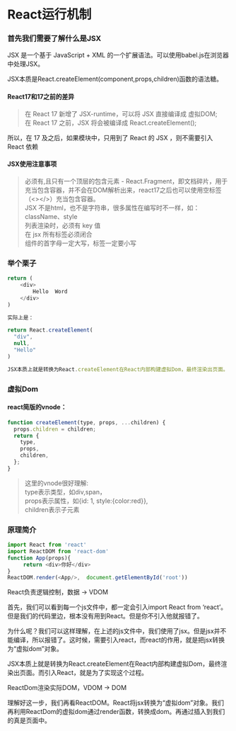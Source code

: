 # React运行机制

### 首先我们需要了解什么是JSX

JSX 是一个基于 JavaScript + XML 的一个扩展语法。可以使用babel.js在浏览器中处理JSX。

JSX本质是React.createElement(component,props,children)函数的语法糖。

#### React17和17之前的差异
> 在 React 17 新增了 JSX-runtime，可以将 JSX 直接编译成 虚拟DOM;<br/>
> 在 React 17 之前，JSX 将会被编译成 React.createElement();

所以，在 17 及之后，如果模块中，只用到了 React 的 JSX ，则不需要引入 React 依赖

#### JSX使用注意事项
> 必须有,且只有一个顶层的包含元素 - React.Fragment，即文档碎片，用于充当包含容器，并不会在DOM解析出来，react17之后也可以使用空标签（<></>）充当包含容器。<br/>
> JSX 不是html，也不是字符串，很多属性在编写时不一样，如：className、style<br/>
> 列表渲染时，必须有 key 值<br/>
> 在 jsx 所有标签必须闭合<br/>
> 组件的首字母一定大写，标签一定要小写<br/>

### 举个栗子
```js
return (
    <div>
        Hello  Word 
    </div>
)

实际上是：

return React.createElement(
  "div",
  null,
  "Hello"
)

JSX本质上就是转换为React.createElement在React内部构建虚拟Dom，最终渲染出页面。
```

### 虚拟Dom
#### react简版的vnode：
```js
function createElement(type, props, ...children) {
  props.children = children;
  return {
    type,
    props,
    children,
  };
}
```
> 这里的vnode很好理解: <br/>
> type表示类型，如div,span，<br/>
> props表示属性，如{id: 1, style:{color:red}},<br/>
> children表示子元素<br/>

### 原理简介

```js
import React from 'react'
import ReactDOM from 'react-dom'
function App(props){
     return <div>你好</div>
}
ReactDOM.render(<App/>,  document.getElementById('root'))
```
React负责逻辑控制，数据 -> VDOM

首先，我们可以看到每一个js文件中，都一定会引入import React from ‘react’。但是我们的代码里边，根本没有用到React。但是你不引入他就报错了。

为什么呢？我们可以这样理解，在上述的js文件中，我们使用了jsx。但是jsx并不能编译，所以报错了。这时候，需要引入react，而react的作用，就是把jsx转换为“虚拟dom”对象。

JSX本质上就是转换为React.createElement在React内部构建虚拟Dom，最终渲染出页面。而引入React，就是为了实现这个过程。

ReactDom渲染实际DOM，VDOM -> DOM

理解好这一步，我们再看ReactDOM。React将jsx转换为“虚拟dom”对象。我们再利用ReactDom的虚拟dom通过render函数，转换成dom。再通过插入到我们的真是页面中。